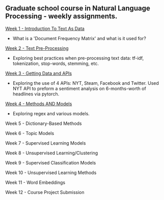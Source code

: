 ## Graduate school course in Natural Language Processing - weekly assignments.

[Week 1 - Introduction To Text As Data](https://github.com/cbroker1/text-as-data/blob/master/Assignments/TAD_Week_1_Broker_Carl.ipynb)

- What is a 'Document Frequency Matrix' and what is it used for?

[Week 2 - Text Pre-Processing](https://github.com/cbroker1/text-as-data/blob/master/Assignments/TAD_Week_2_Broker_Carl.ipynb)

- Exploring best practices when pre-processing text data: tf-idf, tokenization, stop-words, stemming, etc.

[Week 3 - Getting Data and APIs](https://github.com/cbroker1/text-as-data/blob/master/Assignments/TAD_Week_3_Broker_Carl_2_of_2.ipynb)

- Exploring the use of 4 APIs: NYT, Steam, Facebook and Twitter. Used NYT API to preform a sentiment analysis on 6-months-worth of headlines via pytorch.

[Week 4 - Methods AND Models](https://github.com/cbroker1/text-as-data/blob/master/Assignments/TAD_Week_4_Broker_Carl.ipynb)

- Exploring regex and various models.

Week 5 - Dictionary-Based Methods

Week 6 - Topic Models

Week 7 - Supervised Learning Models

Week 8 - Unsupervised Learning/Clustering

Week 9 - Supervised Classification Models

Week 10 - Unsupervised Learning Methods

Week 11 - Word Embeddings

Week 12 - Course Project Submission
